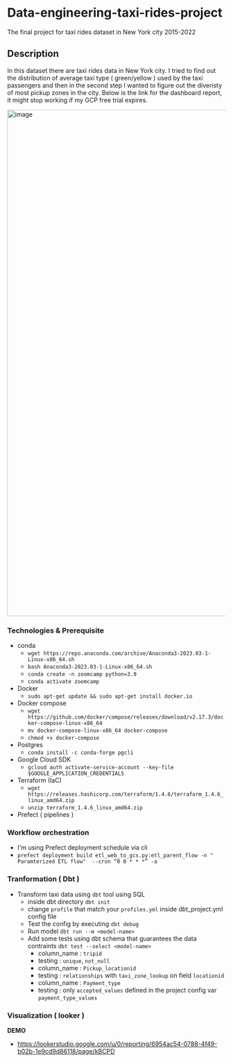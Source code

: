 # Data-engineering-taxi-rides-project
The final project for taxi rides dataset in New York city 2015-2022
## Description 
In this dataset there are taxi rides data in New York city. I tried to find out the distribution of average taxi type ( green/yellow ) used by the taxi passengers and then in the second step I wanted to figure out the diveristy of most pickup zones in the city. Below is the link for the dashboard report, it might stop working if my GCP free trial expires.

<img width="1168" alt="image" src="https://user-images.githubusercontent.com/21027044/236313809-c7d5cb18-1a75-49b5-a8bb-0783b5374413.png">


### Technologies & Prerequisite 
- conda
  - ``` wget https://repo.anaconda.com/archive/Anaconda3-2023.03-1-Linux-x86_64.sh ```
  - ```bash Anaconda3-2023.03-1-Linux-x86_64.sh```
  - ```conda create -n zoomcamp python=3.9```
  - ```conda activate zoomcamp```
- Docker
  - ```sudo apt-get update && sudo apt-get install docker.io```
- Docker compose
  - ```wget https://github.com/docker/compose/releases/download/v2.17.3/docker-compose-linux-x86_64```
  - ```mv docker-compose-linux-x86_64 docker-compose```
  - ```chmod +x docker-compose```
- Postgres
  - ```conda install -c conda-forge pgcli```
- Google Cloud SDK
  - ```gcloud auth activate-service-account --key-file $GOOGLE_APPLICATION_CREDENTIALS```
- Terraform (IaC)
  - ```wget https://releases.hashicorp.com/terraform/1.4.6/terraform_1.4.6_linux_amd64.zip```
  - ```unzip terraform_1.4.6_linux_amd64.zip```
- Prefect ( pipelines )


### Workflow orchestration
 - I'm using Prefect deployment schedule via cli
  - ```prefect deployment build etl_web_to_gcs.py:etl_parent_flow -n " Paramterized ETL flow"  --cron “0 0 * * *” -a```
  
### Tranformation ( Dbt )
- Transform taxi data using `dbt` tool using SQL
  - inside dbt directory ```dbt init```
  - change `profile` that match your `profiles.yml` inside dbt_project.yml config file
  - Test the config by executing `dbt debug`
  - Run model ```dbt run --m <model-name>```
  - Add some tests using dbt schema that guarantees the data contraints
  ```dbt test --select <model-name>```
    - column_name : `tripid`
    - testing : `unique`, `not_null`
    - column_name : `Pickup_locationid`
    - testing : `relationships` with `taxi_zone_lookup` on field `locationid`
    - column_name : `Payment_type`
    - testing : only `accepted_values` defined in the project config var `payment_type_values`

### Visualization ( looker )
**DEMO**
- https://lookerstudio.google.com/u/0/reporting/6954ac54-0788-4f49-b02b-1e9cd9d86118/page/kBCPD
    
